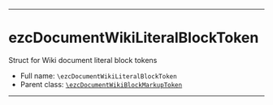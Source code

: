 ***

# ezcDocumentWikiLiteralBlockToken

Struct for Wiki document literal block tokens

* Full name: `\ezcDocumentWikiLiteralBlockToken`
* Parent class: [`\ezcDocumentWikiBlockMarkupToken`](./ezcDocumentWikiBlockMarkupToken.md)

***


